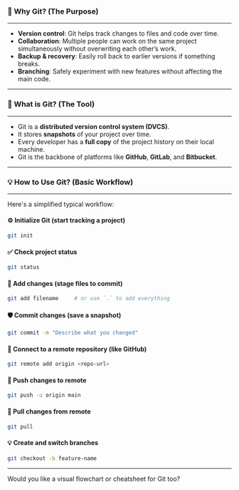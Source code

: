 ### :dart: Why Git? (The Purpose)
---
- **Version control**: Git helps track changes to files and code over time.
- **Collaboration**: Multiple people can work on the same project simultaneously without overwriting each other’s work.
- **Backup & recovery**: Easily roll back to earlier versions if something breaks.
- **Branching**: Safely experiment with new features without affecting the main code.

---

### :rocket: What is Git? (The Tool)
---
- Git is a **distributed version control system (DVCS)**.
- It stores **snapshots** of your project over time.
- Every developer has a **full copy** of the project history on their local machine.
- Git is the backbone of platforms like **GitHub**, **GitLab**, and **Bitbucket**.

---

### :bulb: How to Use Git? (Basic Workflow)
---

Here's a simplified typical workflow:

#### :gear: Initialize Git (start tracking a project)
```bash
git init
```

#### :white_check_mark: Check project status
```bash
git status
```

#### :test_tube: Add changes (stage files to commit)
```bash
git add filename     # or use `.` to add everything
```

#### :shield: Commit changes (save a snapshot)
```bash
git commit -m "Describe what you changed"
```

#### :triangular_ruler: Connect to a remote repository (like GitHub)
```bash
git remote add origin <repo-url>
```

#### :rocket: Push changes to remote
```bash
git push -u origin main
```

#### :brain: Pull changes from remote
```bash
git pull
```

#### :bulb: Create and switch branches
```bash
git checkout -b feature-name
```

---

Would you like a visual flowchart or cheatsheet for Git too?